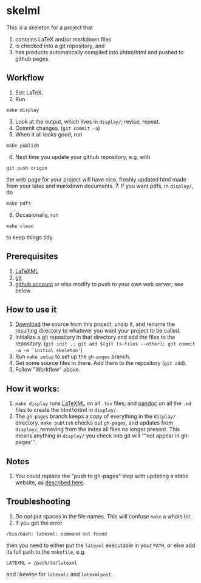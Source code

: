 skelml
======

This is a skeleton for a project that
1. contains LaTeX and/or markdown files
2. is checked into a git repository, and
3. has products automatically compiled into xhtml/html and pushed to github pages.

Workflow
--------
1. Edit LaTeX.
2. Run
```
make display
```
3. Look at the output, which lives in `display/`; revise; repeat.
4. Commit changes. (`git commit -a`)
5. When it all looks good, run
```
make publish
```
6. Next time you update your github repository, e.g. with
```
git push origin
```
the web page for your project will have nice, freshly updated html made from your latex and markdown documents.
7. If you want pdfs, in `display/`, do
```
make pdfs
```
8. Occasionally, run
```
make clean
```
to keep things tidy.



Prerequisites
-------------

1. [LaTeXML](http://dlmf.nist.gov/LaTeXML) 
2. [git](http://git-scm.com/)
3. [github account](http://github.com) or else modify to push to your own web server; see below.



How to use it
-------------
1. [Download](https://github.com/petrelharp/skelml/zipball/master) the source from this project, unzip it, and rename the resulting directory to whatever you want your project to be called.
2. Initialize a git repository in that directory and add the files to the repository. (`git init .; git add $(git ls-files --other); git commit -a -m 'initial skeleton'`)
3. Run `make setup` to set up the `gh-pages` branch.
4. Get some source files in there.  Add them to the repository (`git add`).
5. Follow "Workflow" above.


How it works:
-------------
1. `make display` runs [LaTeXML](http://dlmf.nist.gov/LaTeXML) on all `.tex` files, and [pandoc](http://johnmacfarlane.net/pandoc/) on all the `.md` files to create the html/xhtml in `display/`.
2. The `gh-pages` branch keeps a copy of everything in the `display/` directory. `make publish` checks out `gh-pages`, and updates from `display/`, removing from the index all files no longer present.  This means anything in `display/` you check into git will '''not appear in gh-pages'''.


Notes
-----
1. You could replace the "push to gh-pages" step with updating a static website, as [described here](http://nicolasgallagher.com/simple-git-deployment-strategy-for-static-sites/).


Troubleshooting
---------
1. Do *not* put spaces in the file names.  This will confuse `make` a whole lot.
2. If you get the error
```
/bin/bash: latexml: command not found
```
then you need to either put the `latexml` executable in your `PATH`, or else add its full path to the `makefile`, e.g.
```
LATEXML = /path/to/latexml
```
and likewise for `latexmlc` and `latexmlpost`.
